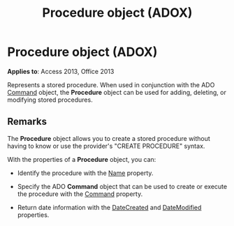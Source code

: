 ﻿---
title: Procedure object (ADOX)
TOCTitle: Procedure object (ADOX)
ms:assetid: d5fcf0fe-f59f-e114-dc11-515f11c2a2c1
ms:mtpsurl: https://msdn.microsoft.com/library/JJ250076(v=office.15)
ms:contentKeyID: 48547972
ms.date: 09/18/2015
mtps_version: v=office.15
---

# Procedure object (ADOX)


**Applies to**: Access 2013, Office 2013

Represents a stored procedure. When used in conjunction with the ADO [Command](command-object-ado.md) object, the **Procedure** object can be used for adding, deleting, or modifying stored procedures.

## Remarks

The **Procedure** object allows you to create a stored procedure without having to know or use the provider's "CREATE PROCEDURE" syntax.

With the properties of a **Procedure** object, you can:

  - Identify the procedure with the [Name](name-property-adox.md) property.

  - Specify the ADO **Command** object that can be used to create or execute the procedure with the [Command](command-property-adox.md) property.

  - Return date information with the [DateCreated](datecreated-property-adox.md) and [DateModified](datemodified-property-adox.md) properties.

